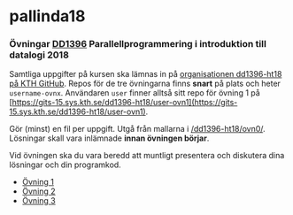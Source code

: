 # pallinda18

### Övningar [DD1396](https://www.kth.se/social/course/DD1396/) Parallellprogrammering i introduktion till datalogi 2018

Samtliga uppgifter på kursen ska lämnas in på
[organisationen dd1396-ht18 på KTH GitHub](https://gits-15.sys.kth.se/dd1396-ht18).
Repos för de tre övningarna finns **snart** på plats och heter `username-ovnx`.
Användaren `user` finner alltså sitt repo för övning 1 på
[https://gits-15.sys.kth.se/dd1396-ht18/user-ovn1](https://gits-15.sys.kth.se/dd1396-ht18/user-ovn1).

Gör (minst) en fil per uppgift. Utgå från mallarna i
[/dd1396-ht18/ovn0/](https://github.com/yourbasic/dd1396-ht18/tree/master/ovn0).
Lösningar skall vara inlämnade **innan övningen börjar**.

Vid övningen ska du vara beredd att muntligt presentera och diskutera dina lösningar och din programkod.

- [Övning 1](https://github.com/yourbasic/dd1396-ht18/blob/master/ovn1.md)
- [Övning 2](https://github.com/yourbasic/dd1396-ht18/blob/master/ovn2.md)
- [Övning 3](https://github.com/yourbasic/dd1396-ht18/blob/master/ovn3.md)
